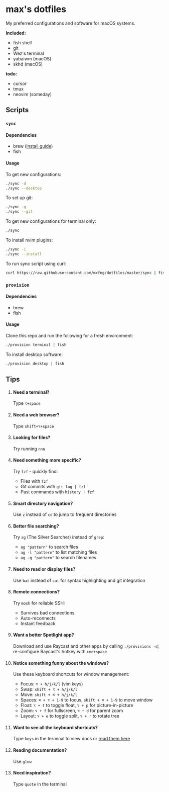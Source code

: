 # max's dotfiles

My preferred configurations and software for macOS systems.

**Included:**

- fish shell
- git
- Wez's terminal
- yabaiwm (macOS)
- skhd (macOS)

**todo:**
- cursor
- tmux
- neovim (someday)

## Scripts


### `sync`


#### Dependencies

- brew ([install guide](https://docs.brew.sh/Installation))
- fish


#### Usage

To get new configurations:

```bash
./sync -d
./sync --desktop
```

To set up git:

```bash
./sync -g
./sync --git
```

To get new configurations for terminal only:

```bash
./sync
```

To install nvim plugins:
```bash
./sync -i
./sync --install
```

To run sync script using curl:

```bash
curl https://raw.githubusercontent.com/mxfng/dotfiles/master/sync | fish
```

### `provision`


#### Dependencies

- brew
- fish


#### Usage

Clone this repo and run the following for a fresh environment:

```bash
./provision terminal | fish
```

To install desktop software:

```bash
./provision desktop | fish
```

## Tips

1. #### Need a terminal?

   Type `⌥+space`

2. #### Need a web browser?

   Type `shift+⌥+space`

3. #### Looking for files?

   Try running `nnn`

4. #### Need something more specific?

   Try `fzf` - quickly find:
   - Files with `fzf`
   - Git commits with `git log | fzf` 
   - Past commands with `history | fzf`

5. #### Smart directory navigation?

   Use `z` instead of `cd` to jump to frequent directories

6. #### Better file searching?

   Try `ag` (The Silver Searcher) instead of `grep`:
   - `ag "pattern"` to search files
   - `ag -l "pattern"` to list matching files
   - `ag -g "pattern"` to search filenames

7. #### Need to read or display files?

   Use `bat` instead of `cat` for syntax highlighting and git integration

8. #### Remote connections?

   Try `mosh` for reliable SSH:
   - Survives bad connections
   - Auto-reconnects
   - Instant feedback

9. #### Want a better Spotlight app?

    Download and use Raycast and other apps by calling `./provisions -d`; re-configure Raycast's hotkey with `cmd+space`

10. #### Notice something funny about the windows?

    Use these keyboard shortcuts for window management:
    - Focus: `⌥ + h/j/k/l` (vim keys)
    - Swap: `shift + ⌥ + h/j/k/l`
    - Move: `shift + ⌘ + h/j/k/l`
    - Spaces: `⌘ + ⌥ + 1-9` to focus, `shift + ⌘ + 1-9` to move window
    - Float: `⌥ + t` to toggle float, `⌥ + p` for picture-in-picture
    - Zoom: `⌥ + f` for fullscreen, `⌥ + d` for parent zoom
    - Layout: `⌥ + e` to toggle split, `⌥ + r` to rotate tree

11. #### Want to see all the keyboard shortcuts?

    Type `keys` in the terminal to view docs or [read them here](./docs/shortcuts.md)

12. #### Reading documentation?

    Use `glow`

12. #### Need inspiration?

    Type `quote` in the terminal



